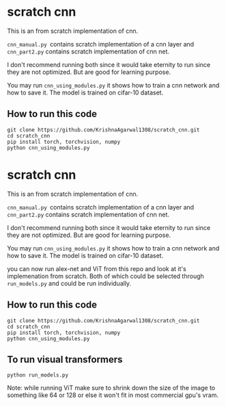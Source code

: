 # scratch cnn
This is an from scratch implementation of cnn.

```cnn_manual.py ```contains scratch implementation of a cnn layer 
and ```cnn_part2.py``` contains scratch implementation of cnn net.

I don't recommend running both since it would take eternity to run since they are not optimized. But are good for learning purpose.

You may run ```cnn_using_modules.py``` it shows how to train a cnn network and how to save it. The model is trained on cifar-10 dataset.

## How to run this code 
```
git clone https://github.com/KrishnaAgarwal1308/scratch_cnn.git
cd scratch_cnn
pip install torch, torchvision, numpy
python cnn_using_modules.py
```

# scratch cnn
This is an from scratch implementation of cnn.

```cnn_manual.py ```contains scratch implementation of a cnn layer 
and ```cnn_part2.py``` contains scratch implementation of cnn net.

I don't recommend running both since it would take eternity to run since they are not optimized. But are good for learning purpose.

You may run ```cnn_using_modules.py``` it shows how to train a cnn network and how to save it. The model is trained on cifar-10 dataset.

you can now run alex-net and ViT from this repo and look at it's implemenation from scratch. Both of which could be selected through ```run_models.py``` and could be run individually.

## How to run this code 
```
git clone https://github.com/KrishnaAgarwal1308/scratch_cnn.git
cd scratch_cnn
pip install torch, torchvision, numpy
python cnn_using_modules.py
```

## To run visual transformers
```
python run_models.py
```
Note: while running ViT make sure to shrink down the size of the image to something like 64 or 128 or else it won't fit in most commercial gpu's vram.

